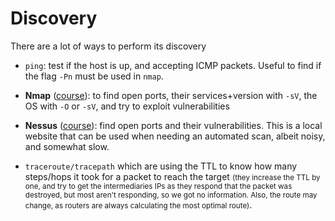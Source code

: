 # Discovery

<div class="row row-cols-md-2"><div>
</div><div>

There are a lot of ways to perform its discovery 

* `ping`: test if the host is up, and accepting ICMP packets. Useful to find if the flag `-Pn` must be used in `nmap`.

* **Nmap** ([course](nmap/index.md)): to find open ports, their services+version with `-sV`, the OS with `-O` or `-sV`, and try to exploit vulnerabilities

* **Nessus** ([course](nessus/index.md)): find open ports and their vulnerabilities. This is a local website that can be used when needing an automated scan, albeit noisy, and somewhat slow.

* `traceroute/tracepath` which are using the TTL to know how many steps/hops it took for a packet to reach the target <small>(they increase the TTL by one, and try to get the intermediaries IPs as they respond that the packet was destroyed, but most aren't responding, so we got no information. Also, the route may change, as routers are always calculating the most optimal route)</small>.
</div></div>